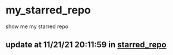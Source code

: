# my_starred_repo
show me my starred repo

update at 11/21/21 20:11:59 in [starred_repo](./index.html)
---

